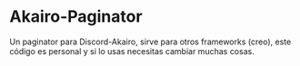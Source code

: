 # Akairo-Paginator
Un paginator para Discord-Akairo, sirve para otros frameworks (creo), este código es personal y si lo usas necesitas cambiar muchas cosas.

